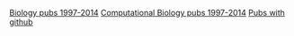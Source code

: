 [Biology pubs 1997-2014](https://drive.google.com/file/d/0BxSnFgYDpKq9WWJyTllxLVhKME0/view?usp=sharing)
[Computational Biology pubs 1997-2014](https://drive.google.com/file/d/0BxSnFgYDpKq9ZXpHVFc4SGpCNmM/view?usp=sharing)
[Pubs with github](https://drive.google.com/file/d/0BxSnFgYDpKq9a1F0RjMybEtiSGM/view?usp=sharing)

